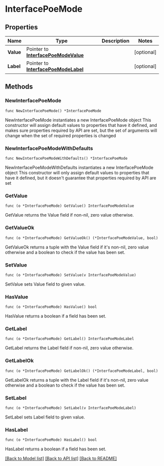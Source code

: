 # InterfacePoeMode

## Properties

Name | Type | Description | Notes
------------ | ------------- | ------------- | -------------
**Value** | Pointer to [**InterfacePoeModeValue**](InterfacePoeModeValue.md) |  | [optional] 
**Label** | Pointer to [**InterfacePoeModeLabel**](InterfacePoeModeLabel.md) |  | [optional] 

## Methods

### NewInterfacePoeMode

`func NewInterfacePoeMode() *InterfacePoeMode`

NewInterfacePoeMode instantiates a new InterfacePoeMode object
This constructor will assign default values to properties that have it defined,
and makes sure properties required by API are set, but the set of arguments
will change when the set of required properties is changed

### NewInterfacePoeModeWithDefaults

`func NewInterfacePoeModeWithDefaults() *InterfacePoeMode`

NewInterfacePoeModeWithDefaults instantiates a new InterfacePoeMode object
This constructor will only assign default values to properties that have it defined,
but it doesn't guarantee that properties required by API are set

### GetValue

`func (o *InterfacePoeMode) GetValue() InterfacePoeModeValue`

GetValue returns the Value field if non-nil, zero value otherwise.

### GetValueOk

`func (o *InterfacePoeMode) GetValueOk() (*InterfacePoeModeValue, bool)`

GetValueOk returns a tuple with the Value field if it's non-nil, zero value otherwise
and a boolean to check if the value has been set.

### SetValue

`func (o *InterfacePoeMode) SetValue(v InterfacePoeModeValue)`

SetValue sets Value field to given value.

### HasValue

`func (o *InterfacePoeMode) HasValue() bool`

HasValue returns a boolean if a field has been set.

### GetLabel

`func (o *InterfacePoeMode) GetLabel() InterfacePoeModeLabel`

GetLabel returns the Label field if non-nil, zero value otherwise.

### GetLabelOk

`func (o *InterfacePoeMode) GetLabelOk() (*InterfacePoeModeLabel, bool)`

GetLabelOk returns a tuple with the Label field if it's non-nil, zero value otherwise
and a boolean to check if the value has been set.

### SetLabel

`func (o *InterfacePoeMode) SetLabel(v InterfacePoeModeLabel)`

SetLabel sets Label field to given value.

### HasLabel

`func (o *InterfacePoeMode) HasLabel() bool`

HasLabel returns a boolean if a field has been set.


[[Back to Model list]](../README.md#documentation-for-models) [[Back to API list]](../README.md#documentation-for-api-endpoints) [[Back to README]](../README.md)



